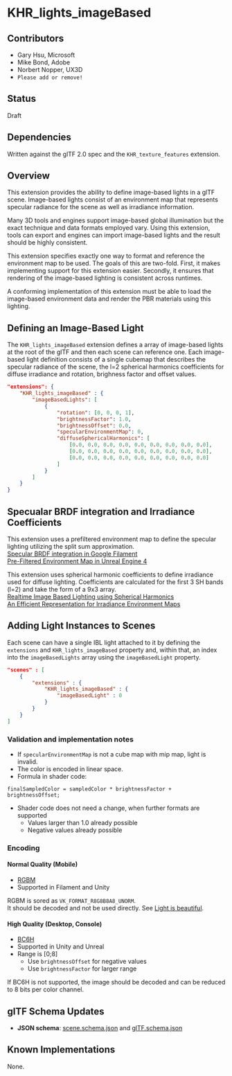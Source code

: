 # KHR_lights_imageBased

## Contributors

* Gary Hsu, Microsoft
* Mike Bond, Adobe
* Norbert Nopper, UX3D
* `Please add or remove!`

## Status

Draft

## Dependencies

Written against the glTF 2.0 spec and the `KHR_texture_features` extension.

## Overview

This extension provides the ability to define image-based lights in a glTF scene. Image-based lights consist of an environment map that represents specular radiance for the scene as well as irradiance information.

Many 3D tools and engines support image-based global illumination but the exact technique and data formats employed vary. Using this extension, tools can export and engines can import image-based lights and the result should be highly consistent. 

This extension specifies exactly one way to format and reference the environment map to be used. The goals of this are two-fold. First, it makes implementing support for this extension easier. Secondly, it ensures that rendering of the image-based lighting is consistent across runtimes.

A conforming implementation of this extension must be able to load the image-based environment data and render the PBR materials using this lighting.

## Defining an Image-Based Light

The `KHR_lights_imageBased` extension defines a array of image-based lights at the root of the glTF and then each scene can reference one. Each image-based light definition consists of a single cubemap that describes the specular radiance of the scene, the l=2 spherical harmonics coefficients for diffuse irradiance and rotation, brighness factor and offset values.

```json
"extensions": {
    "KHR_lights_imageBased" : {
        "imageBasedLights": [
            {
                "rotation": [0, 0, 0, 1],
                "brightnessFactor": 1.0,
                "brightnessOffset": 0.0,
                "specularEnvironmentMap": 0,
                "diffuseSphericalHarmonics": [
                    [0.0, 0.0, 0.0, 0.0, 0.0, 0.0, 0.0, 0.0, 0.0],
                    [0.0, 0.0, 0.0, 0.0, 0.0, 0.0, 0.0, 0.0, 0.0],
                    [0.0, 0.0, 0.0, 0.0, 0.0, 0.0, 0.0, 0.0, 0.0]
                ]
            }
        ]
    }
}
```

## Specualar BRDF integration and Irradiance Coefficients

This extension uses a prefiltered environment map to define the specular lighting utilizing the split sum approximation.  
[Specular BRDF integration in Google Filament](https://google.github.io/filament/Filament.md.html#lighting/imagebasedlights/processinglightprobes)  
[Pre-Filtered Environment Map in Unreal Engine 4](https://blog.selfshadow.com/publications/s2013-shading-course/karis/s2013_pbs_epic_notes_v2.pdf)

This extension uses spherical harmonic coefficients to define irradiance used for diffuse lighting. Coefficients are calculated for the first 3 SH bands (l=2) and take the form of a 9x3 array.  
[Realtime Image Based Lighting using Spherical Harmonics](https://metashapes.com/blog/realtime-image-based-lighting-using-spherical-harmonics/)  
[An Efficient Representation for Irradiance Environment Maps](http://graphics.stanford.edu/papers/envmap/)

## Adding Light Instances to Scenes

Each scene can have a single IBL light attached to it by defining the `extensions` and `KHR_lights_imageBased` property and, within that, an index into the `imageBasedLights` array using the `imageBasedLight` property.

```json
"scenes" : [
    {
        "extensions" : {
            "KHR_lights_imageBased" : {
                "imageBasedLight" : 0
            }
        }
    }            
]
```

### Validation and implementation notes

- If `specularEnvironmentMap` is not a cube map with mip map, light is invalid.
- The color is encoded in linear space.
- Formula in shader code:

```
finalSampledColor = sampledColor * brightnessFactor + brightnessOffset;
```

- Shader code does not need a change, when further formats are supported
  - Values larger than 1.0 already possible
  - Negative values already possible

### Encoding

#### Normal Quality (Mobile)
- [RGBM](http://graphicrants.blogspot.com/2009/04/rgbm-color-encoding.html) 
- Supported in Filament and Unity

RGBM is sored as `VK_FORMAT_R8G8B8A8_UNORM`.  
It should be decoded and not be used directly. See [Light is beautiful](http://lousodrome.net/blog/light/tag/rgbm/).

#### High Quality (Desktop, Console)
- [BC6H](https://docs.microsoft.com/en-us/windows/desktop/direct3d11/bc6h-format)
- Supported in Unity and Unreal
- Range is [0;8]
  - Use `brightnessOffset` for negative values
  - Use `brightnessFactor` for larger range

If BC6H is not supported, the image should be decoded and can be reduced to 8 bits per color channel.

## glTF Schema Updates

* **JSON schema**: [scene.schema.json](../../../../specification/2.0/schema/scene.schema.json) and [glTF.schema.json](../../../../specification/2.0/schema/glTF.schema.json)

## Known Implementations

None.